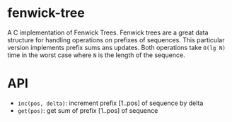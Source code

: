 # fenwick-tree
A C implementation of Fenwick Trees. Fenwick trees are a great data structure for handling operations on prefixes of sequences. This particular version implements prefix sums ans updates. Both operations take `O(lg N)` time in the worst case where `N` is the length of the sequence.

# API
* `inc(pos, delta)`: increment prefix [1..pos] of sequence by delta
* `get(pos)`: get sum of prefix [1..pos] of sequence
